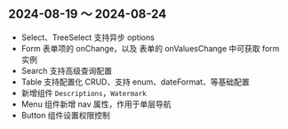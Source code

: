 ## 2024-08-19 ～ 2024-08-24

- Select、TreeSelect 支持异步 options
- Form 表单项的 onChange，以及 表单的 onValuesChange 中可获取 form 实例
- Search 支持高级查询配置
- Table 支持配置化 CRUD、支持 enum、dateFormat、等基础配置
- 新增组件 `Descriptions`，`Watermark`
- Menu 组件新增 nav 属性，作用于单层导航
- Button 组件设置权限控制
